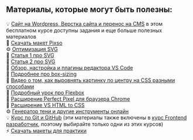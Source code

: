 ## Материалы, которые могут быть полезны:
💡 [Сайт на Wordpress, Верстка сайта и перенос на CMS](https://stepik.org/course/113393) в этом бесплатном курсе доступны задания и еще больше полезных материалов    
💾 [Скачать макет Pixso](fragment_2.pix)  
⚙️ [Оптимизация SVG](https://jakearchibald.github.io/svgomg/)  
📝 [Статья 1 про SVG](https://habr.com/ru/articles/260645/)  
📝 [Статья 2 про SVG](https://doka.guide/html/svg/)  
🎥 [Обзор, настройка и плагины редактора VS Code](https://youtu.be/-U9wsHNOWgk)  
🎥 [Подробнее про box-sizing](https://youtu.be/9prTwMLJQC8)  
🎥 [Видео о том, как выровнять картинку по центру на CSS разными способами](https://youtu.be/nFaBNwKGqC0?si=ZaQ0JUt4jI-WKgyP)  
🎥 [Подробный урок про Flexbox](https://youtu.be/Hf__JLlFxpk)  
📌 [Расширение Perfect Pixel для браузера Chrome](https://chromewebstore.google.com/detail/dkaagdgjmgdmbnecmcefdhjekcoceebi)  
📌 [Расширение VS HTML to CSS](https://marketplace.visualstudio.com/items?itemName=neptunedesign.vs-html-to-css)  
⚙️ [Генератор тени и другие инструменты онлайн](https://morphismail.github.io/myInstruments/)  
💡 [Курс по Git и GitHub](https://stepik.org/101092) (эти материалы также включены в [курс Frontend разработчик](https://stepik.org/113402), поэтому выбирайте только одни из этих курсов)  
⚡️ [Скачать макеты для практики](https://t.me/tasks_by_code)  
